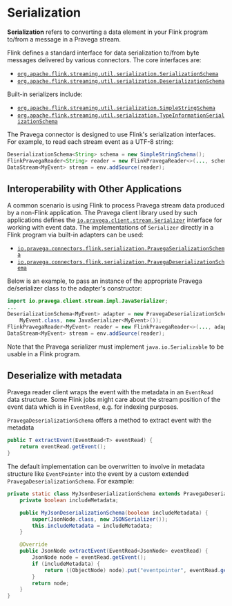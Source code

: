 <!--
Copyright Pravega Authors.

Licensed under the Apache License, Version 2.0 (the "License");
you may not use this file except in compliance with the License.
You may obtain a copy of the License at

    http://www.apache.org/licenses/LICENSE-2.0

Unless required by applicable law or agreed to in writing, software
distributed under the License is distributed on an "AS IS" BASIS,
WITHOUT WARRANTIES OR CONDITIONS OF ANY KIND, either express or implied.
See the License for the specific language governing permissions and
limitations under the License.
-->
# Serialization

**Serialization** refers to converting a data element in your Flink program to/from a message in a Pravega stream.

Flink defines a standard interface for data serialization to/from byte messages delivered by various connectors. The core interfaces are:
- [`org.apache.flink.streaming.util.serialization.SerializationSchema`]( https://ci.apache.org/projects/flink/flink-docs-stable/api/java/org/apache/flink/streaming/util/serialization/SerializationSchema.html)
- [`org.apache.flink.streaming.util.serialization.DeserializationSchema`]( https://ci.apache.org/projects/flink/flink-docs-stable/api/java/org/apache/flink/streaming/util/serialization/DeserializationSchema.html)

Built-in serializers include:
- [`org.apache.flink.streaming.util.serialization.SimpleStringSchema`](https://ci.apache.org/projects/flink/flink-docs-stable/api/java/org/apache/flink/streaming/util/serialization/SimpleStringSchema.html)
- [`org.apache.flink.streaming.util.serialization.TypeInformationSerializationSchema`](https://ci.apache.org/projects/flink/flink-docs-stable/api/java/org/apache/flink/streaming/util/serialization/TypeInformationSerializationSchema.html)

The Pravega connector is designed to use Flink's serialization interfaces. For example, to read each stream event as a UTF-8 string:
```java
DeserializationSchema<String> schema = new SimpleStringSchema();
FlinkPravegaReader<String> reader = new FlinkPravegaReader<>(..., schema);
DataStream<MyEvent> stream = env.addSource(reader);
```

## Interoperability with Other Applications
A common scenario is using Flink to process Pravega stream data produced by a non-Flink application. The Pravega client library used by such applications defines the [`io.pravega.client.stream.Serializer`](http://pravega.io/docs/latest/javadoc/clients/io/pravega/client/stream/Serializer.html) interface for working with event data. The implementations of `Serializer` directly in a Flink program via built-in adapters can be used:
- [`io.pravega.connectors.flink.serialization.PravegaSerializationSchema`](https://github.com/pravega/flink-connectors/blob/master/src/main/java/io/pravega/connectors/flink/serialization/PravegaSerializationSchema.java)
- [`io.pravega.connectors.flink.serialization.PravegaDeserializationSchema`](https://github.com/pravega/flink-connectors/blob/master/src/main/java/io/pravega/connectors/flink/serialization/PravegaDeserializationSchema.java)

Below is an example, to pass an instance of the appropriate Pravega de/serializer class to the adapter's constructor:
```java
import io.pravega.client.stream.impl.JavaSerializer;
...
DeserializationSchema<MyEvent> adapter = new PravegaDeserializationSchema<>(
    MyEvent.class, new JavaSerializer<MyEvent>());
FlinkPravegaReader<MyEvent> reader = new FlinkPravegaReader<>(..., adapter);
DataStream<MyEvent> stream = env.addSource(reader);
```  

Note that the Pravega serializer must implement `java.io.Serializable` to be usable in a Flink program.

## Deserialize with metadata
Pravega reader client wraps the event with the metadata in an `EventRead` data structure. Some Flink jobs might 
care about the stream position of the event data which is in `EventRead`, e.g. for indexing purposes. 

`PravegaDeserializationSchema` offers a method to extract event with the metadata
```java
public T extractEvent(EventRead<T> eventRead) {
    return eventRead.getEvent();
}
```

The default implementation can be overwritten to involve in metadata structure like `EventPointer` into the event
by a custom extended `PravegaDeserializationSchema`. For example:
```java
private static class MyJsonDeserializationSchema extends PravegaDeserializationSchema<JsonNode> {
    private boolean includeMetadata;

    public MyJsonDeserializationSchema(boolean includeMetadata) {
        super(JsonNode.class, new JSONSerializer());
        this.includeMetadata = includeMetadata;
    }

    @Override
    public JsonNode extractEvent(EventRead<JsonNode> eventRead) {
        JsonNode node = eventRead.getEvent();
        if (includeMetadata) {
            return ((ObjectNode) node).put("eventpointer", eventRead.getEventPointer().toBytes().array());
        }
        return node;
    }
}
```